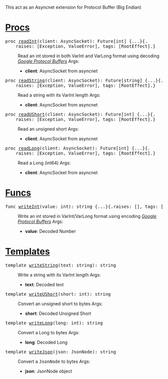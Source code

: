 
<body onload="main()">
<div class="document" id="documentId">
<p class="module-desc">This act as an Asyncnet extension for Protocol Buffer (Big Endian)</p>
<div class="section" id="12">
<h1><a class="toc-backref" href="#12">Procs</a></h1>
<dl class="item">
<a id="readInt,AsyncSocket"></a>
<dt><pre><span class="Keyword">proc</span> <a href="#readInt%2CAsyncSocket"><span class="Identifier">readInt</span></a><span class="Other">(</span><span class="Identifier">client</span><span class="Other">:</span> <span class="Identifier">AsyncSocket</span><span class="Other">)</span><span class="Other">:</span> <span class="Identifier">Future</span><span class="Other">[</span><span class="Identifier">int</span><span class="Other">]</span> <span><span class="Other">{</span><span class="Other pragmadots">...</span><span class="Other">}</span></span><span class="pragmawrap"><span class="Other">{.</span><span class="pragma">
    <span class="Identifier">raises</span><span class="Other">:</span> <span class="Other">[</span><span class="Identifier">Exception</span><span class="Other">,</span> <span class="Identifier">ValueError</span><span class="Other">]</span><span class="Other">,</span> <span class="Identifier">tags</span><span class="Other">:</span> <span class="Other">[</span><span class="Identifier">RootEffect</span><span class="Other">]</span></span><span class="Other">.}</span></span></pre></dt>
<dd>

Read an int stored in both VarInt and VarLong format using decoding <em>[Google Protocol Buffers](http://code.google.com/apis/protocolbuffers/docs/encoding.html)</em> Args:<ul class="simple"><li><strong>client</strong>: AsyncSocket from asyncnet</li>
</ul>


</dd>
<a id="readString,AsyncSocket"></a>
<dt><pre><span class="Keyword">proc</span> <a href="#readString%2CAsyncSocket"><span class="Identifier">readString</span></a><span class="Other">(</span><span class="Identifier">client</span><span class="Other">:</span> <span class="Identifier">AsyncSocket</span><span class="Other">)</span><span class="Other">:</span> <span class="Identifier">Future</span><span class="Other">[</span><span class="Identifier">string</span><span class="Other">]</span> <span><span class="Other">{</span><span class="Other pragmadots">...</span><span class="Other">}</span></span><span class="pragmawrap"><span class="Other">{.</span><span class="pragma">
    <span class="Identifier">raises</span><span class="Other">:</span> <span class="Other">[</span><span class="Identifier">Exception</span><span class="Other">,</span> <span class="Identifier">ValueError</span><span class="Other">]</span><span class="Other">,</span> <span class="Identifier">tags</span><span class="Other">:</span> <span class="Other">[</span><span class="Identifier">RootEffect</span><span class="Other">]</span></span><span class="Other">.}</span></span></pre></dt>
<dd>

Read a string with its VarInt length Args:<ul class="simple"><li><strong>client</strong>: AsyncSocket from asyncnet</li>
</ul>


</dd>
<a id="readUShort,AsyncSocket"></a>
<dt><pre><span class="Keyword">proc</span> <a href="#readUShort%2CAsyncSocket"><span class="Identifier">readUShort</span></a><span class="Other">(</span><span class="Identifier">client</span><span class="Other">:</span> <span class="Identifier">AsyncSocket</span><span class="Other">)</span><span class="Other">:</span> <span class="Identifier">Future</span><span class="Other">[</span><span class="Identifier">int</span><span class="Other">]</span> <span><span class="Other">{</span><span class="Other pragmadots">...</span><span class="Other">}</span></span><span class="pragmawrap"><span class="Other">{.</span><span class="pragma">
    <span class="Identifier">raises</span><span class="Other">:</span> <span class="Other">[</span><span class="Identifier">Exception</span><span class="Other">,</span> <span class="Identifier">ValueError</span><span class="Other">]</span><span class="Other">,</span> <span class="Identifier">tags</span><span class="Other">:</span> <span class="Other">[</span><span class="Identifier">RootEffect</span><span class="Other">]</span></span><span class="Other">.}</span></span></pre></dt>
<dd>

Read an unsigned short Args:<ul class="simple"><li><strong>client</strong>: AsyncSocket from asyncnet</li>
</ul>


</dd>
<a id="readLong,AsyncSocket"></a>
<dt><pre><span class="Keyword">proc</span> <a href="#readLong%2CAsyncSocket"><span class="Identifier">readLong</span></a><span class="Other">(</span><span class="Identifier">client</span><span class="Other">:</span> <span class="Identifier">AsyncSocket</span><span class="Other">)</span><span class="Other">:</span> <span class="Identifier">Future</span><span class="Other">[</span><span class="Identifier">int</span><span class="Other">]</span> <span><span class="Other">{</span><span class="Other pragmadots">...</span><span class="Other">}</span></span><span class="pragmawrap"><span class="Other">{.</span><span class="pragma">
    <span class="Identifier">raises</span><span class="Other">:</span> <span class="Other">[</span><span class="Identifier">Exception</span><span class="Other">,</span> <span class="Identifier">ValueError</span><span class="Other">]</span><span class="Other">,</span> <span class="Identifier">tags</span><span class="Other">:</span> <span class="Other">[</span><span class="Identifier">RootEffect</span><span class="Other">]</span></span><span class="Other">.}</span></span></pre></dt>
<dd>

Read a Long (int64) Args:<ul class="simple"><li><strong>client</strong>: AsyncSocket from asyncnet</li>
</ul>


</dd>

</dl></div>
<div class="section" id="13">
<h1><a class="toc-backref" href="#13">Funcs</a></h1>
<dl class="item">
<a id="writeInt,int"></a>
<dt><pre><span class="Keyword">func</span> <a href="#writeInt%2Cint"><span class="Identifier">writeInt</span></a><span class="Other">(</span><span class="Identifier">value</span><span class="Other">:</span> <span class="Identifier">int</span><span class="Other">)</span><span class="Other">:</span> <span class="Identifier">string</span> <span><span class="Other">{</span><span class="Other pragmadots">...</span><span class="Other">}</span></span><span class="pragmawrap"><span class="Other">{.</span><span class="pragma"><span class="Identifier">raises</span><span class="Other">:</span> <span class="Other">[</span><span class="Other">]</span><span class="Other">,</span> <span class="Identifier">tags</span><span class="Other">:</span> <span class="Other">[</span><span class="Other">]</span></span><span class="Other">.}</span></span></pre></dt>
<dd>

Write an int stored in VarInt/VarLong format using encoding <em>[Google Protocol Buffers](http://code.google.com/apis/protocolbuffers/docs/encoding.html)</em> Args:<ul class="simple"><li><strong>value</strong>: Decoded Number</li>
</ul>


</dd>

</dl></div>
<div class="section" id="18">
<h1><a class="toc-backref" href="#18">Templates</a></h1>
<dl class="item">
<a id="writeString.t,string"></a>
<dt><pre><span class="Keyword">template</span> <a href="#writeString.t%2Cstring"><span class="Identifier">writeString</span></a><span class="Other">(</span><span class="Identifier">text</span><span class="Other">:</span> <span class="Identifier">string</span><span class="Other">)</span><span class="Other">:</span> <span class="Identifier">string</span></pre></dt>
<dd>

Write a string with its VarInt length Args:<ul class="simple"><li><strong>text</strong>: Decoded text</li>
</ul>


</dd>
<a id="writeUShort.t,int"></a>
<dt><pre><span class="Keyword">template</span> <a href="#writeUShort.t%2Cint"><span class="Identifier">writeUShort</span></a><span class="Other">(</span><span class="Identifier">short</span><span class="Other">:</span> <span class="Identifier">int</span><span class="Other">)</span><span class="Other">:</span> <span class="Identifier">string</span></pre></dt>
<dd>

Convert an unsigned short to bytes Args:<ul class="simple"><li><strong>short</strong>: Decoded Unsigned Short</li>
</ul>


</dd>
<a id="writeLong.t,int"></a>
<dt><pre><span class="Keyword">template</span> <a href="#writeLong.t%2Cint"><span class="Identifier">writeLong</span></a><span class="Other">(</span><span class="Identifier">long</span><span class="Other">:</span> <span class="Identifier">int</span><span class="Other">)</span><span class="Other">:</span> <span class="Identifier">string</span></pre></dt>
<dd>

Convert a Long to bytes Args:<ul class="simple"><li><strong>long</strong>: Decoded Long</li>
</ul>


</dd>
<a id="writeJson.t,JsonNode"></a>
<dt><pre><span class="Keyword">template</span> <a href="#writeJson.t%2CJsonNode"><span class="Identifier">writeJson</span></a><span class="Other">(</span><span class="Identifier">json</span><span class="Other">:</span> <span class="Identifier">JsonNode</span><span class="Other">)</span><span class="Other">:</span> <span class="Identifier">string</span></pre></dt>
<dd>

Convert a <tt class="docutils literal"><span class="pre">JsonNode</span></tt> to bytes Args:<ul class="simple"><li><strong>json</strong>: JsonNode object</li>
</ul>


</dd>

</dl></div>

  </div>
</div>
  </div>
</div>

</body>
</html>
